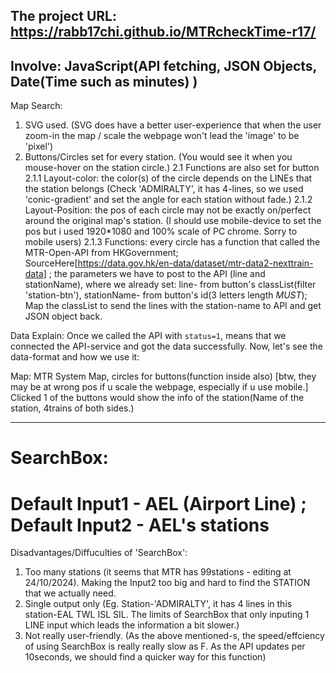The project URL: https://rabb17chi.github.io/MTRcheckTime-r17/
---
 Involve: JavaScript(API fetching, JSON Objects, Date(Time such as minutes) )
---
Map Search:
1. SVG used. (SVG does have a better user-experience that when the user zoom-in the map / scale the webpage won't lead the 'image' to be 'pixel')
2. Buttons/Circles set for every station. (You would see it when you mouse-hover on the station circle.)
 2.1 Functions are also set for button
   2.1.1 Layout-color: the color(s) of the circle depends on the LINEs that the station belongs (Check 'ADMIRALTY', it has 4-lines, so we used 'conic-gradient' and set the angle for each station without fade.)
   2.1.2 Layout-Position: the pos of each circle may not be exactly on/perfect around the original map's station. (I should use mobile-device to set the pos but i used 1920*1080 and 100% scale of PC chrome. Sorry to mobile users)
   2.1.3 Functions: every circle has a function that called the MTR-Open-API from HKGovernment; SourceHere[https://data.gov.hk/en-data/dataset/mtr-data2-nexttrain-data] ; the parameters we have to post to the API (line and stationName), where we already set:
   line- from button's classList(filter 'station-btn'), stationName- from button's id(3 letters length *MUST*); Map the classList to send the lines with the station-name to API and get JSON object back.

Data Explain:
Once we called the API with `status=1`, means that we connected the API-service and got the data successfully. Now, let's see the data-format and how we use it:


Map: MTR System Map, circles for buttons(function inside also) [btw, they may be at wrong pos if u scale the webpage, especially if u use mobile.]
Clicked 1 of the buttons would show the info of the station(Name of the station, 4trains of both sides.)

---

SearchBox:
===============
Default Input1 - AEL (Airport Line) ; 
Default Input2 - AEL's stations
===
Disadvantages/Diffuculties of 'SearchBox':
1. Too many stations (it seems that MTR has 99stations - editing at 24/10/2024). Making the Input2 too big and hard to find the STATION that we actually need.
2. Single output only (Eg. Station-'ADMIRALTY', it has 4 lines in this station-EAL TWL ISL SIL. The limits of SearchBox that only inputing 1 LINE input which leads the information a bit slower.)
3. Not really user-friendly. (As the above mentioned-s, the speed/effciency of using SearchBox is really really slow as F. As the API updates per 10seconds, we should find a quicker way for this function)
